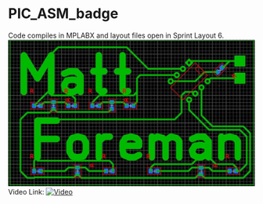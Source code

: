 # PIC_ASM_badge

Code compiles in MPLABX and layout files open in Sprint Layout 6.
![Layout](name-badge-schem_orig.jpg?raw=true "Layout")
Video Link:
[![Video](https://img.youtube.com/vi/VUewA-ey7R4/0.jpg)](https://www.youtube.com/watch?v=VUewA-ey7R4)
